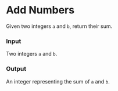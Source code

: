 # Add Numbers

Given two integers `a` and `b`, return their sum.

### Input
Two integers `a` and `b`.

### Output
An integer representing the sum of `a` and `b`.
